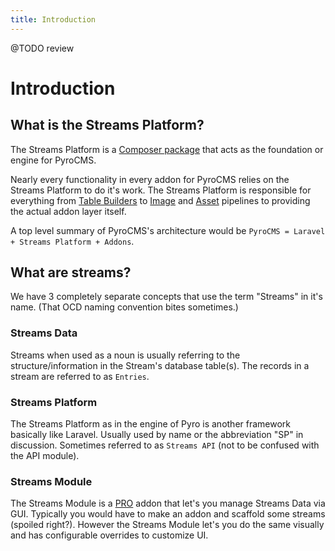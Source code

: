 ```yaml
---
title: Introduction
---
```


@TODO review

# Introduction

<div class="documentation__toc"></div>

## What is the Streams Platform?

The Streams Platform is a [Composer package](https://getcomposer.org/packages/anomaly/streams-platform) that acts as the foundation or engine for PyroCMS.

Nearly every functionality in every addon for PyroCMS relies on the Streams Platform to do it's work. The Streams Platform is responsible for everything from [Table Builders](../ui/tables) to [Image](../core-principles/image) and [Asset](../core-principles/asset) pipelines to providing the actual addon layer itself. 

A top level summary of PyroCMS's architecture would be `PyroCMS = Laravel + Streams Platform + Addons`.

## What are streams?

We have 3 completely separate concepts that use the term "Streams" in it's name. (That OCD naming convention bites sometimes.)

### Streams Data

Streams when used as a noun is usually referring to the structure/information in the Stream's database table(s). The records in a stream are referred to as `Entries`. 

### Streams Platform

The Streams Platform as in the engine of Pyro is another framework basically like Laravel. Usually used by name or the abbreviation "SP" in discussion. Sometimes referred to as `Streams API` (not to be confused with the API module).

### Streams Module

The Streams Module is a [PRO](https://pyrocms.com/pro) addon that let's you manage Streams Data via GUI. Typically you would have to make an addon and scaffold some streams (spoiled right?). However the Streams Module let's you do the same visually and has configurable overrides to customize UI. 
